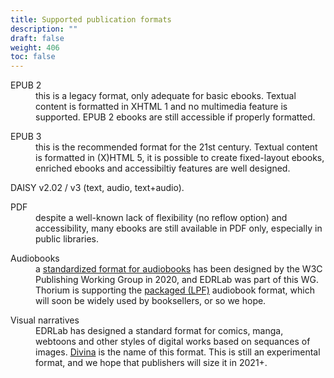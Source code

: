 ```yaml
---
title: Supported publication formats
description: ""
draft: false
weight: 406
toc: false
---
```



<dl>
<dt>EPUB 2</dt>
<dd> this is a legacy format, only adequate for basic ebooks.
 Textual content is formatted in XHTML 1 and no multimedia feature is
 supported. EPUB 2 ebooks are still accessible if properly formatted.
</dd>
</dl>
<dl>
<dt>EPUB 3</dt>
<dd> this is the recommended format for the 21st century.
 Textual content is formatted in (X)HTML 5, it is possible to create
 fixed-layout ebooks, enriched ebooks and accessibiltiy features are well
 designed.
</dd>
</dl>
<dl>
<dt>DAISY v2.02 / v3</b> (text, audio, text+audio).
</dd>
</dl>
<dl>
<dt>PDF</dt>
<dd> despite a well-known lack of flexibility (no reflow option)
 and accessibility, many ebooks are still available in PDF only, especially
 in public libraries.
</dd>
</dl>
<dl>
<dt>Audiobooks</dt>
<dd> a
 <a href="https://www.w3.org/TR/audiobooks/"
>standardized format for audiobooks</a
 >
 has been designed by the W3C Publishing Working Group in 2020, and EDRLab
 was part of this WG. Thorium is supporting the
 <a href="https://www.w3.org/TR/lpf/">packaged (LPF)</a> audiobook format,
 which will soon be widely used by booksellers, or so we hope.
</dd>
</dl>
<dl>
<dt>Visual narratives</dt>
<dd> EDRLab has designed a standard format for
 comics, manga, webtoons and other styles of digital works based on
 sequances of images.
 <a href="https://www.edrlab.org/open-standards/">Divina</a> is the name of
 this format. This is still an experimental format, and we hope that
 publishers will size it in 2021+.
</dd>
</dl>
